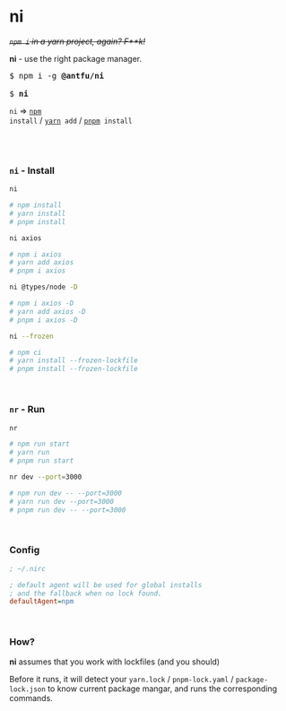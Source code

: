 # ni

~~*`npm i` in a yarn project, again? F\*\*k!*~~

**ni** - use the right package manager.

<pre>
$ npm i -g <b>@antfu/ni</b>

$ <b>ni</b>
</pre>

`ni` => <code><a href='https://docs.npmjs.com/cli/v6/commands/npm'>npm</a> install</code> / <code><a href='https://yarnpkg.com'>yarn</a> add</code> / <code><a href='https://pnpm.js.org/en/'>pnpm</a> install</code>


<br>
<br>


### `ni` - Install

```bash
ni

# npm install
# yarn install
# pnpm install
```

```bash
ni axios

# npm i axios
# yarn add axios
# pnpm i axios
```

```bash
ni @types/node -D

# npm i axios -D
# yarn add axios -D
# pnpm i axios -D
```

```bash
ni --frozen

# npm ci
# yarn install --frozen-lockfile
# pnpm install --frozen-lockfile
```

<br>

### `nr` - Run

```bash
nr

# npm run start
# yarn run
# pnpm run start
```

```bash
nr dev --port=3000

# npm run dev -- --port=3000
# yarn run dev --port=3000
# pnpm run dev -- --port=3000
```

<br>

### Config

```ini
; ~/.nirc

; default agent will be used for global installs 
; and the fallback when no lock found.
defaultAgent=npm
```

<br>

### How?

**ni** assumes that you work with lockfiles (and you should)

Before it runs, it will detect your `yarn.lock` / `pnpm-lock.yaml` / `package-lock.json` to know current package mangar, and runs the corresponding commands.
